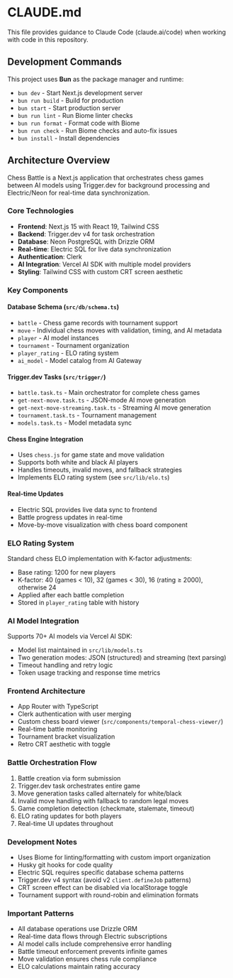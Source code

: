 # CLAUDE.md

This file provides guidance to Claude Code (claude.ai/code) when working with code in this repository.

## Development Commands

This project uses **Bun** as the package manager and runtime:

- `bun dev` - Start Next.js development server
- `bun run build` - Build for production
- `bun start` - Start production server
- `bun run lint` - Run Biome linter checks
- `bun run format` - Format code with Biome
- `bun run check` - Run Biome checks and auto-fix issues
- `bun install` - Install dependencies

## Architecture Overview

Chess Battle is a Next.js application that orchestrates chess games between AI models using Trigger.dev for background processing and Electric/Neon for real-time data synchronization.

### Core Technologies

- **Frontend**: Next.js 15 with React 19, Tailwind CSS
- **Backend**: Trigger.dev v4 for task orchestration
- **Database**: Neon PostgreSQL with Drizzle ORM
- **Real-time**: Electric SQL for live data synchronization
- **Authentication**: Clerk
- **AI Integration**: Vercel AI SDK with multiple model providers
- **Styling**: Tailwind CSS with custom CRT screen aesthetic

### Key Components

#### Database Schema (`src/db/schema.ts`)
- `battle` - Chess game records with tournament support
- `move` - Individual chess moves with validation, timing, and AI metadata
- `player` - AI model instances
- `tournament` - Tournament organization
- `player_rating` - ELO rating system
- `ai_model` - Model catalog from AI Gateway

#### Trigger.dev Tasks (`src/trigger/`)
- `battle.task.ts` - Main orchestrator for complete chess games
- `get-next-move.task.ts` - JSON-mode AI move generation
- `get-next-move-streaming.task.ts` - Streaming AI move generation
- `tournament.task.ts` - Tournament management
- `models.task.ts` - Model metadata sync

#### Chess Engine Integration
- Uses `chess.js` for game state and move validation
- Supports both white and black AI players
- Handles timeouts, invalid moves, and fallback strategies
- Implements ELO rating system (see `src/lib/elo.ts`)

#### Real-time Updates
- Electric SQL provides live data sync to frontend
- Battle progress updates in real-time
- Move-by-move visualization with chess board component

### ELO Rating System

Standard chess ELO implementation with K-factor adjustments:
- Base rating: 1200 for new players
- K-factor: 40 (games < 10), 32 (games < 30), 16 (rating ≥ 2000), otherwise 24
- Applied after each battle completion
- Stored in `player_rating` table with history

### AI Model Integration

Supports 70+ AI models via Vercel AI SDK:
- Model list maintained in `src/lib/models.ts`
- Two generation modes: JSON (structured) and streaming (text parsing)
- Timeout handling and retry logic
- Token usage tracking and response time metrics

### Frontend Architecture

- App Router with TypeScript
- Clerk authentication with user merging
- Custom chess board viewer (`src/components/temporal-chess-viewer/`)
- Real-time battle monitoring
- Tournament bracket visualization
- Retro CRT aesthetic with toggle

### Battle Orchestration Flow

1. Battle creation via form submission
2. Trigger.dev task orchestrates entire game
3. Move generation tasks called alternately for white/black
4. Invalid move handling with fallback to random legal moves  
5. Game completion detection (checkmate, stalemate, timeout)
6. ELO rating updates for both players
7. Real-time UI updates throughout

### Development Notes

- Uses Biome for linting/formatting with custom import organization
- Husky git hooks for code quality
- Electric SQL requires specific database schema patterns
- Trigger.dev v4 syntax (avoid v2 `client.defineJob` patterns)
- CRT screen effect can be disabled via localStorage toggle
- Tournament support with round-robin and elimination formats

### Important Patterns

- All database operations use Drizzle ORM
- Real-time data flows through Electric subscriptions
- AI model calls include comprehensive error handling
- Battle timeout enforcement prevents infinite games
- Move validation ensures chess rule compliance
- ELO calculations maintain rating accuracy